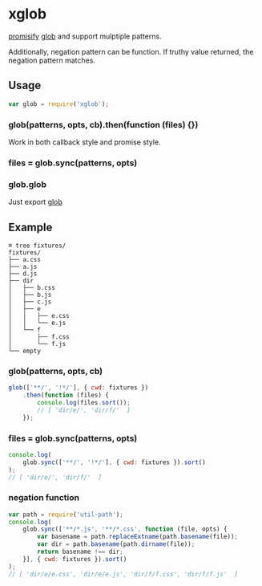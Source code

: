 # xglob
[promisify](https://www.npmjs.com/package/node-promisify) [glob](https://www.npmjs.com/package/glob) and support mulptiple patterns.

Additionally, negation pattern can be function. If truthy value returned, the negation pattern matches.

## Usage

```javascript
var glob = require('xglob');
```

### glob(patterns, opts, cb).then(function (files) {})

Work in both callback style and promise style.

### files = glob.sync(patterns, opts)

### glob.glob
Just export [glob](https://www.npmjs.com/package/glob)

## Example

```
⌘ tree fixtures/
fixtures/
├── a.css
├── a.js
├── d.js
├── dir
│   ├── b.css
│   ├── b.js
│   ├── c.js
│   ├── e
│   │   ├── e.css
│   │   └── e.js
│   └── f
│       ├── f.css
│       └── f.js
└── empty
```

### glob(patterns, opts, cb)

```javascript
glob(['**/', '!*/'], { cwd: fixtures })
    .then(function (files) {
        console.log(files.sort());
        // [ 'dir/e/', 'dir/f/'  ]
    });
```

### files = glob.sync(patterns, opts)

```javascript
console.log(
    glob.sync(['**/', '!*/'], { cwd: fixtures }).sort()
);
// [ 'dir/e/', 'dir/f/'  ]
```

### negation function

```javascript
var path = require('util-path');
console.log(
    glob.sync(['**/*.js', '**/*.css', function (file, opts) {
        var basename = path.replaceExtname(path.basename(file));
        var dir = path.basename(path.dirname(file));
        return basename !== dir;
    }], { cwd: fixtures }).sort()
);
// [ 'dir/e/e.css', 'dir/e/e.js', 'dir/f/f.css', 'dir/f/f.js'  ]
```




